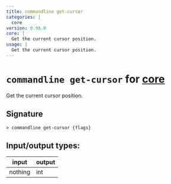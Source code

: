 ```yaml
---
title: commandline get-cursor
categories: |
  core
version: 0.98.0
core: |
  Get the current cursor position.
usage: |
  Get the current cursor position.
---
```

<!-- This file is automatically generated. Please edit the command in https://github.com/nushell/nushell instead. -->

# `commandline get-cursor` for [core](/commands/categories/core.md)

<div class='command-title'>Get the current cursor position.</div>

## Signature

```> commandline get-cursor {flags} ```


## Input/output types:

| input   | output |
| ------- | ------ |
| nothing | int    |

